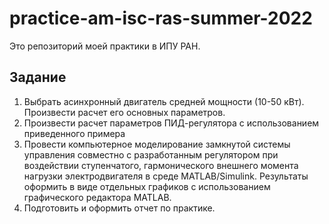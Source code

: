 # practice-am-isc-ras-summer-2022
Это репозиторий моей практики в ИПУ РАН.
## Задание
1. Выбрать асинхронный двигатель средней мощности (10-50 кВт). Произвести расчет его основных параметров.
2. Произвести расчет параметров ПИД-регулятора с использованием приведенного примера
3. Провести компьютерное моделирование замкнутой системы управления совместно с разработанным регулятором при воздействии ступенчатого, гармонического внешнего момента нагрузки электродвигателя в среде MATLAB/Simulink. Результаты оформить в виде отдельных графиков с использованием графического редактора MATLAB.
4. Подготовить и оформить отчет по практике.
